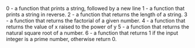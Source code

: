 0 - a function that prints a string, followed by a new line
1 - a function that prints a string in reverse.
2 - a function that returns the length of a string.
3 - a function that returns the factorial of a given number.
4 - a function that returns the value of x raised to the power of y
5 - a function that returns the natural square root of a number.
6 - a function that returns 1 if the input integer is a prime number, otherwise return 0.
